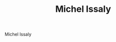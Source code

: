 ﻿---
title: Michel Issaly
huis:  Dom. de La Ramaye
regio: Gaillac
photo: issaly.jpg
layout: wijnhuis 

wijnen:
    - naam: 
      ref:   
      app:  
      type: 
      cep:  
      prijs: 
    
    - naam: 
      ref:   
      app:  
      type: 
      cep:  
      prijs:
    
    - naam: 
      ref:   
      app:  
      type: 
      cep:  
      prijs: 
      
    
---
Michel Issaly



